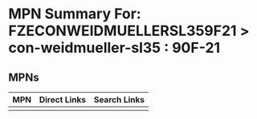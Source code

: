 



# MPN Summary For: FZECONWEIDMUELLERSL359F21 > con-weidmueller-sl35 : 90F-21

## MPNs
  

|MPN|Direct Links|Search Links|
| :--- | :--- | :--- |
||||
